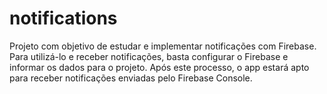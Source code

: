 # notifications

Projeto com objetivo de estudar e implementar notificações com Firebase. Para utilizá-lo e receber notificações, basta configurar o Firebase e informar os dados para o projeto. Após este processo, o app estará apto para receber notificações enviadas pelo Firebase Console.
